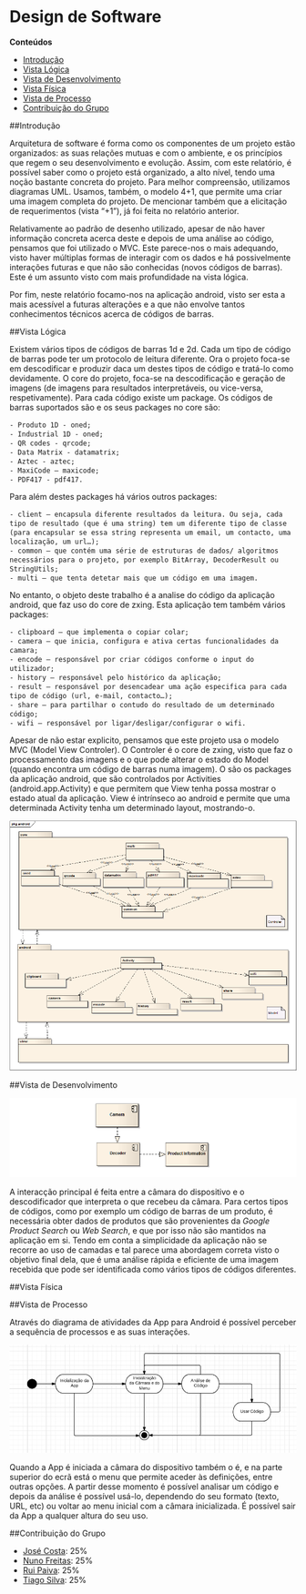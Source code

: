 # Design de Software

**Conteúdos**
- [Introdução](#introdução)
- [Vista Lógica](#vista-lógica)
- [Vista de Desenvolvimento](#vista-de-desenvolvimento)
- [Vista Física](#vista-física)
- [Vista de Processo](#vista-de-processo)
- [Contribuição do Grupo](#contribuição-do-grupo)

##Introdução

Arquitetura de software é forma como os componentes de um projeto estão organizados: as suas relações mutuas e com o ambiente, e os princípios que regem o seu desenvolvimento e evolução. Assim, com este relatório, é possível saber como o projeto está organizado, a alto nível, tendo uma noção bastante concreta do projeto. Para melhor compreensão, utilizamos diagramas UML.  Usamos, também, o modelo 4+1, que permite uma criar uma imagem completa do projeto. De mencionar também que a elicitação de requerimentos (vista “+1”), já foi feita no relatório anterior.

Relativamente ao padrão de desenho utilizado, apesar de não haver informação concreta acerca deste e depois de uma análise ao código, pensamos que foi utilizado o MVC. Este parece-nos o mais adequando, visto haver múltiplas formas de interagir com os dados e há possivelmente interações futuras e que não são conhecidas (novos códigos de barras). Este é um assunto visto com mais profundidade na vista lógica.

Por fim, neste relatório focamo-nos na aplicação android, visto ser esta a mais acessível a futuras alterações e a que não envolve tantos conhecimentos técnicos acerca de códigos de barras.



##Vista Lógica

Existem vários tipos de códigos de barras 1d e 2d. Cada um tipo de código de barras pode ter um protocolo de leitura diferente. Ora o projeto foca-se em descodificar e produzir daca um destes tipos de código e tratá-lo como devidamente. O core do projeto, foca-se na descodificação e geração de imagens (de imagens para resultados interpretáveis, ou vice-versa, respetivamente). Para cada código existe um package. Os códigos de barras suportados são e os seus packages no core são:

	- Produto 1D - oned;
	- Industrial 1D - oned;
	- QR codes - qrcode; 
	- Data Matrix - datamatrix;
	- Aztec - aztec;
	- MaxiCode – maxicode;
	- PDF417 - pdf417.
  
Para além destes packages há vários outros packages:

	- client – encapsula diferente resultados da leitura. Ou seja, cada tipo de resultado (que é uma string) tem um diferente tipo de classe (para encapsular se essa string representa um email, um contacto, uma localização, um url…);
	- common – que contém uma série de estruturas de dados/ algoritmos necessários para o projeto, por exemplo BitArray, DecoderResult ou StringUtils;
	- multi – que tenta detetar mais que um código em uma imagem.
No entanto, o objeto deste trabalho é a analise do código da aplicação android, que faz uso do core de zxing. Esta aplicação tem também vários packages:

	- clipboard – que implementa o copiar colar;
	- camera – que inicia, configura e ativa certas funcionalidades da camara;
	- encode – responsável por criar códigos conforme o input do utilizador;
	- history – responsável pelo histórico da aplicação;
	- result – responsável por desencadear uma ação especifica para cada tipo de código (url, e-mail, contacto…);
	- share – para partilhar o contudo do resultado de um determinado código;
	- wifi – responsável por ligar/desligar/configurar o wifi.
  
Apesar de não estar explicito, pensamos que este projeto usa o modelo MVC (Model View Controler). O Controler é o core de zxing, visto que faz o processamento das imagens e o que pode alterar o estado do Model (quando encontra um código de barras numa imagem). O são os packages da aplicação android, que são controlados por Activities (android.app.Activity) e que permitem que View tenha possa mostrar o estado atual da aplicação. View é intrínseco ao android e permite que uma determinada Activity tenha um determinado layout, mostrando-o.

![zxing Logial View Diagram](/ESOF-docs/resources/vista%20logica.bmp)


##Vista de Desenvolvimento

![zxing Implementation View Diagram](/ESOF-docs/resources/implementation_view.png)


A interacção principal é feita entre a câmara do dispositivo e o descodificador que interpreta o que recebeu da câmara. Para certos tipos de códigos, como por exemplo um código de barras de um produto, é necessária obter dados de produtos que são provenientes da *Google Product Search* ou *Web Search*, e que por isso não são mantidos na aplicação em si. Tendo em conta a simplicidade da aplicação não se recorre ao uso de camadas e tal parece uma abordagem correta visto o objetivo final dela, que é uma análise rápida e eficiente de uma imagem recebida que pode ser identificada como vários tipos de códigos diferentes. 

##Vista Física

##Vista de Processo

Através do diagrama de atividades da App para Android é possível perceber a sequência de processos e as suas interações.

![zxing Process View Diagram](/ESOF-docs/resources/processview.png)

Quando a App é iniciada a câmara do dispositivo também o é, e na parte superior do ecrã está o menu que permite aceder às definições,
entre outras opções. A partir desse momento é possível analisar um código e depois da análise é possível usá-lo, dependendo do seu formato
(texto, URL, etc) ou voltar ao menu inicial com a câmara inicializada. É possível sair da App a qualquer altura do seu uso. 

##Contribuição do Grupo
* [José Costa](https://github.com/zecst19): 25%
* [Nuno Freitas](https://github.com/nunofreitas96): 25%
* [Rui Paiva](https://github.com/ruivop): 25%
* [Tiago Silva](https://github.com/tadias): 25%
